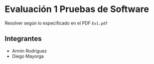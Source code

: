 # Evaluación 1 Pruebas de Software

Resolver según lo especificado en el PDF `Ev1.pdf`

## Integrantes
- Armin Rodriguez
- Diego Mayorga